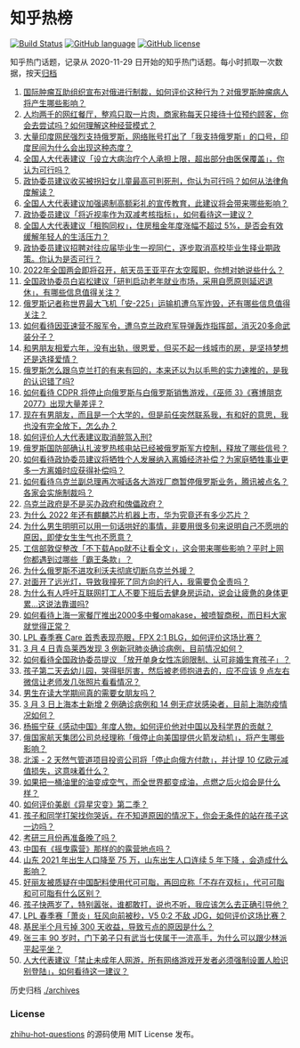 # 知乎热榜
[![Build Status](https://github.com/ToWeLong/zhihu-hot-questions/workflows/CI/badge.svg)](https://github.com/ToWeLong/zhihu-hot-questions/actions)
[![GitHub language](https://img.shields.io/badge/language-golang-orange.svg)](https://golang.org/)
[![GitHub license](https://img.shields.io/github/license/ToWeLong/zhihu-hot-questions)](https://github.com/ToWeLong/zhihu-hot-questions/blob/main/LICENSE)

知乎热门话题，记录从 2020-11-29 日开始的知乎热门话题。每小时抓取一次数据，按天[归档](./archives)

<!-- BEGIN -->

1. [国际肿瘤互助组织宣布对俄进行制裁，如何评价这种行为？对俄罗斯肿瘤病人将产生哪些影响？](https://www.zhihu.com/question/519966142)
1. [人均两千的网红餐厅，整鸡只取一片肉，商家称每天只接待十位预约顾客，你会去尝试吗？如何理解这种经营模式？](https://www.zhihu.com/question/519944117)
1. [大量印度网民强烈支持俄罗斯，网络账号打出了「我支持俄罗斯」的口号，印度民间为什么会出现这种态度？](https://www.zhihu.com/question/519737512)
1. [全国人大代表建议「设立大病治疗个人承担上限，超出部分由医保覆盖」，你认为可行吗？](https://www.zhihu.com/question/519790091)
1. [政协委员建议收买被拐妇女儿童最高可判死刑，你认为可行吗？如何从法律角度解读？](https://www.zhihu.com/question/520005553)
1. [全国人大代表建议加强遏制高额彩礼的宣传教育，此建议将会带来哪些影响？](https://www.zhihu.com/question/519933104)
1. [政协委员建议「将近视率作为双减考核指标」，如何看待这一建议？](https://www.zhihu.com/question/519764449)
1. [全国人大代表建议「租购同权」，住房租金年度涨幅不超过 5%，是否会有效缓解年轻人的生活压力？](https://www.zhihu.com/question/519980424)
1. [政协委员建议招聘对往应届毕业生一视同仁，逐步取消高校毕业生择业期政策。你认为是否可行？](https://www.zhihu.com/question/519759393)
1. [2022年全国两会即将召开，航天员王亚平在太空履职，你想对她说些什么？](https://www.zhihu.com/question/519755710)
1. [全国政协委员白岩松建议「研判启动老年就业市场，采用自愿原则延迟退休」，有哪些信息值得关注？](https://www.zhihu.com/question/519962287)
1. [俄罗斯记者称世界最大飞机「安-225」运输机遭乌军炸毁，还有哪些信息值得关注？](https://www.zhihu.com/question/520001831)
1. [如何看待因亚速营不服军令，遭乌克兰政府军导弹轰炸指挥部，消灭20多命武装分子？](https://www.zhihu.com/question/520045402)
1. [和男朋友相爱六年，没有出轨，很恩爱，但买不起一线城市的房，是坚持梦想还是选择爱情？](https://www.zhihu.com/question/519909990)
1. [俄罗斯怎么跟乌克兰打的有来有回的，本来还以为以毛熊的实力速推的，是我的认识错了吗?](https://www.zhihu.com/question/518934925)
1. [如何看待 CDPR 将停止向俄罗斯与白俄罗斯销售游戏，《巫师 3》《赛博朋克 2077》出现大量差评？](https://www.zhihu.com/question/519908309)
1. [现在有男朋友，而且是一个大学的，但是前任突然联系我，有和好的意思，我也没有完全放下，怎么办？](https://www.zhihu.com/question/519788822)
1. [如何评价人大代表建议取消醉驾入刑?](https://www.zhihu.com/question/519930506)
1. [俄罗斯国防部确认扎波罗热核电站已经被俄罗斯军方控制，释放了哪些信号？](https://www.zhihu.com/question/520005112)
1. [如何看待政协委员建议将牺牲个人发展纳入离婚经济补偿？为家庭牺牲事业更多一方离婚时应获得补偿吗？](https://www.zhihu.com/question/519953297)
1. [如何看待乌克兰副总理再次喊话各大游戏厂商暂停俄罗斯业务，腾讯被点名？各家会实施制裁吗？](https://www.zhihu.com/question/520017375)
1. [乌克兰政府是不是买办政府和傀儡政府？](https://www.zhihu.com/question/519831317)
1. [为什么 2022 年还有麒麟芯片机器上市，华为究竟还有多少芯片？](https://www.zhihu.com/question/519163671)
1. [为什么男生明明可以用一句话哄好的事情，非要用很多句来说明自己不愿哄的原因，即使女生生气也不愿意？](https://www.zhihu.com/question/519805268)
1. [工信部敦促整改「不下载App就不让看全文」，这会带来哪些影响？平时上网你都遇到过哪些「霸王条款」？](https://www.zhihu.com/question/519960934)
1. [为什么俄罗斯不进攻利沃夫彻底切断乌克兰外援？](https://www.zhihu.com/question/519530215)
1. [对面开了远光灯，导致我撞死了同方向的行人，我需要负全责吗？](https://www.zhihu.com/question/518862438)
1. [为什么有人呼吁互联网打工人不要下班后去健身房运动，说会让疲惫的身体更累…这说法靠谱吗?](https://www.zhihu.com/question/519018868)
1. [如何看待上海一家餐厅推出2000多中餐omakase，被喷智商税，而日料大家就觉得正常？](https://www.zhihu.com/question/519931791)
1. [LPL 春季赛 Care 首秀表现亮眼，FPX 2:1 BLG，如何评价这场比赛？](https://www.zhihu.com/question/520047483)
1. [3 月 4 日青岛莱西发现 3 例新冠肺炎确诊病例，目前情况如何？](https://www.zhihu.com/question/520075206)
1. [如何看待全国政协委员提议 「放开单身女性冻卵限制、认可非婚生育孩子」？](https://www.zhihu.com/question/519578796)
1. [孩子第二天去幼儿园，哭得挺厉害，然后被老师抱进去的，应不应该 9 点左右微信让老师发几张照片看看情况？](https://www.zhihu.com/question/519534108)
1. [男生在读大学期间真的需要女朋友吗？](https://www.zhihu.com/question/22503810)
1. [3 月 3 日上海本土新增 2 例确诊病例和 14 例无症状感染者，目前上海防疫情况如何？](https://www.zhihu.com/question/519942634)
1. [杨振宁获《感动中国》年度人物，如何评价他对中国以及科学界的贡献？](https://www.zhihu.com/question/519896455)
1. [俄国家航天集团公司总经理称「俄停止向美国提供火箭发动机」，将产生哪些影响？](https://www.zhihu.com/question/519836849)
1. [北溪 - 2 天然气管道项目投资公司将「停止向俄方付款」，并计提 10 亿欧元减值损失，这意味着什么？](https://www.zhihu.com/question/519773721)
1. [如果把一桶油里的油变成空气，而全世界都变成油，点燃之后火焰会是什么样？](https://www.zhihu.com/question/519629425)
1. [如何评价美剧《异星灾变》第二季？](https://www.zhihu.com/question/514582780)
1. [孩子和同学打架找你哭诉，在不知道原因的情况下，你会无条件的站在孩子这一边吗？](https://www.zhihu.com/question/519340234)
1. [考研三月份再准备晚了吗？](https://www.zhihu.com/question/442980900)
1. [中国有《摇曳露营》那样的的露营地点吗？](https://www.zhihu.com/question/322879658)
1. [山东 2021 年出生人口降至 75 万，山东出生人口连续 5 年下降 ，会造成什么影响？](https://www.zhihu.com/question/519552993)
1. [好丽友被质疑在中国配料使用代可可脂，再回应称「不存在双标」，代可可脂和可可脂有什么区别？](https://www.zhihu.com/question/519541603)
1. [孩子快两岁了，特别嚣张，谁都敢打，说也不听，我应该怎么去正确引导他？](https://www.zhihu.com/question/513729289)
1. [LPL 春季赛「萧炎」狂风向前被秒，V5 0:2 不敌 JDG，如何评价这场比赛？](https://www.zhihu.com/question/519985349)
1. [基民半个月亏掉 300 天收益，导致亏点的原因是什么？](https://www.zhihu.com/question/519812330)
1. [张三丰 90 岁时，门下弟子只有武当七侠属于一流高手，为什么可以跟少林派平起平坐？](https://www.zhihu.com/question/519568349)
1. [人大代表建议「禁止未成年人网游，所有网络游戏开发者必须强制设置人脸识别登陆」，如何看待这一建议？](https://www.zhihu.com/question/520050449)

<!-- END -->

历史归档 [./archives](./archives)


### License
[zhihu-hot-questions](https://github.com/towelong/zhihu-hot-questions) 的源码使用 MIT License 发布。